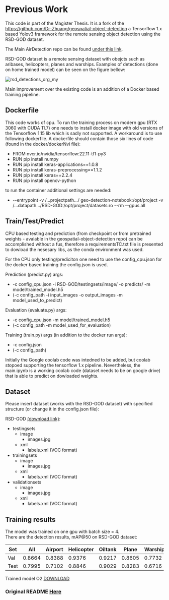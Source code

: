 # Previous Work 

This code is part of the Magister Thesis.
It is a fork of the https://github.com/Dr-Zhuang/geospatial-object-detection
a Tensorflow 1.x based Yolov3 framework for the remote sensing object detection using the RSD-GOD dataset.

The Main AirDetection repo can be found [under this link](https://github.com/theATM/AirDetection).

RSD-GOD dataset is a remote sensing dataset with obejcts such as aribases, helicopters, planes and warships.
Examples of detections (done on home trained model) can be seen on the figure bellow:

![rsd_detections_org_my](https://github.com/theATM/geo-detection-notebook/assets/48883111/b38234f3-36cc-4efc-b86f-f4a0754d90f7)




Main improvement over the existing code is an addition of a Docker based training pipeline.



## Dockerfile
This code works of cpu. To run the training process on modern gpu (RTX 3060 with CUDA 11.7) one needs to install docker image with old versions of the Tensorflow 1.15 lib  which is sadly not supported. A workaround is to use following dockerfile.
A dockerfile should contain those six lines of code (found in the docker/dockerNvi file):

* FROM nvcr.io/nvidia/tensorflow:22.11-tf1-py3
* RUN pip install numpy
* RUN pip install keras-applications==1.0.8
* RUN pip install keras-preprocessing==1.1.2
* RUN pip install keras==2.2.4
* RUN pip install opencv-python

to run the container additional settings are needed:

* --entrypoint -v /...projectpath.../ geo-detection-notebook:/opt/project -v /...datapath.../RSD-GOD:/opt/project/datasets:ro --rm --gpus all

## Train/Test/Predict

CPU based testing and prediction (from checkpoint or from pretrained weights - avaiable in the geospatial-object-detection repo)
can be accomplished without a fus, therefore a requirementsTC.txt file is presented to dowload the nesesary libs, as the conda environment was used.

For the CPU only testing/prediciton one need to use the config_cpu.json for the docker based training the config.json is used.

Prediction (predict.py) args:
* -c config_cpu.json -i RSD-GOD/testingsets/image/ -o predicts/ -m model/trained_model.h5
* (-c config_path -i input_images -o output_images -m model_used_to_predict)

Evaluation (evaluate.py) args:
* -c config_cpu.json -m model/trained_model.h5
* (-c config_path -m model_used_for_evaluation)

Training (train.py) args (in addition to the docker run args):
* -c config.json
* (-c config_path)


Initially the Google coolab code was intedned to be added, but coolab stopoed supporting the tensorflow 1.x pipeline.
Nevertheless, the main.ipynb is a working coolab code  (dataset needs to be on google drive) that is able to predict on dowloaded weights.

## Dataset

Please insert dataset (works with the RSD-GOD dataset) with specified structure (or change it in the config.json file):

RSD-GOD [(download link)](https://drive.google.com/open?id=1ttvSta0BRxW7tTV_st89vSb_obHVre34):
* testingsets
  * image
    * images.jpg
  * xml
    * labels.xml (VOC format)
* trainingsets
  * image
    * images.jpg
  * xml
    * labels.xml (VOC format)
* validationsets
  * image
    * images.jpg
  * xml
    * labels.xml (VOC format)

## Training results
The model was trained on one gpu with batch size = 4. <br>
There are the detection results, mAP@50 on RSD-GOD dataset:

| Set  | All  | Airport   |  Helicopter  |  Oiltank  | Plane |  Warship |
|---|---|---|---|---|---|---|
| Val  | 0.8664  | 0.8388   |  0.9376  |  0.9217  | 0.8605 |  0.7732 |
| Test  | 0.7995  | 0.7102   |  0.8846  |  0.9029  | 0.8283 |  0.6716 |

Trained model O2 <a href="https://drive.google.com/file/d/1XbCKVi2A16a5E_rcWITa9IeLb5F1SGnt/view?usp=sharing">DOWNLOAD</a>

### Original README [Here](README_ORIGINAL.md)


